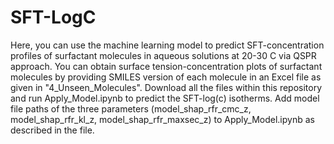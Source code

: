 # SFT-LogC
Here, you can use the machine learning model to predict SFT-concentration profiles of surfactant molecules in aqueous solutions at 20-30 C via QSPR approach. 
You can obtain surface tension-concentration plots of surfactant molecules by providing SMILES version of each molecule in an Excel file as given in "4_Unseen_Molecules".
Download all the files within this repository and run Apply_Model.ipynb to predict the SFT-log(c) isotherms. Add model file paths of the three parameters (model_shap_rfr_cmc_z, model_shap_rfr_kl_z, model_shap_rfr_maxsec_z) to Apply_Model.ipynb as described in the file.
